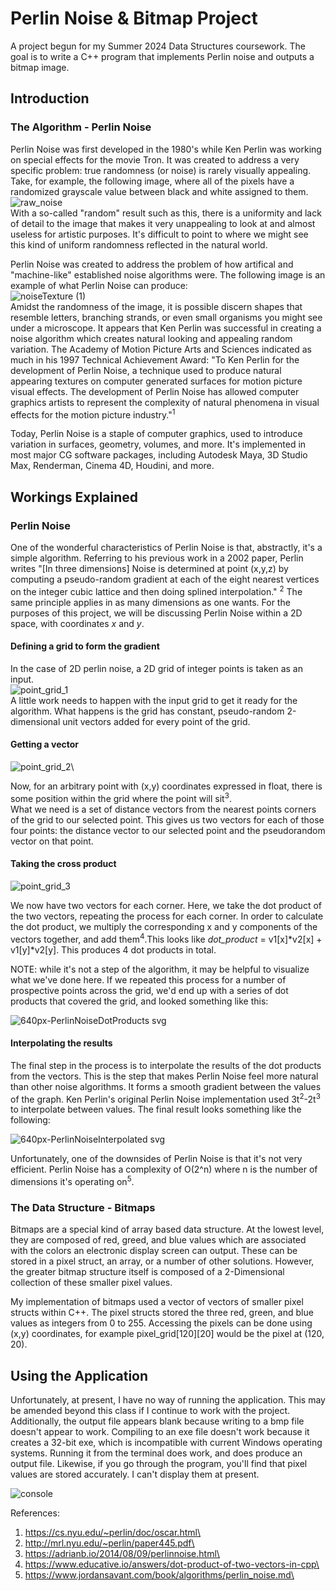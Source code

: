 # Perlin Noise & Bitmap Project
A project begun for my Summer 2024 Data Structures coursework. The goal is to write a C++ program that implements Perlin noise and outputs a bitmap image.

## Introduction
### The Algorithm - Perlin Noise
Perlin Noise was first developed in the 1980's while Ken Perlin was working on special effects for the movie Tron. It was created to address a very specific problem: true randomness (or noise) is rarely visually appealing. Take, for example, the following image, where all of the pixels have a randomized grayscale value between black and white assigned to them.
\
![raw_noise](https://github.com/user-attachments/assets/38f5f8fd-ef90-4454-a9a6-48f15d7ae142)
\
With a so-called "random" result such as this, there is a uniformity and lack of detail to the image that makes it very unappealing to look at and almost useless for artistic purposes. It's difficult to point to where we might see this kind of uniform randomness reflected in the natural world. 

Perlin Noise was created to address the problem of how artifical and "machine-like" established noise algorithms were. The following image is an example of what Perlin Noise can produce:
\
![noiseTexture (1)](https://github.com/user-attachments/assets/635af4ca-25c8-41dd-865b-5819b19ff9a4)
\
Amidst the randomness of the image, it is possible discern shapes that resemble letters, branching strands, or even small organisms you might see under a microscope. It appears that Ken Perlin was successful in creating a noise algorithm which creates natural looking and appealing random variation. The Academy of Motion Picture Arts and Sciences indicated as much in his 1997 Technical Achievement Award: "To Ken Perlin for the development of Perlin Noise, a technique used to produce natural appearing textures on computer generated surfaces for motion picture visual effects. The development of Perlin Noise has allowed computer graphics artists to represent the complexity of natural phenomena in visual effects for the motion picture industry."<sup>1</sup>

Today, Perlin Noise is a staple of computer graphics, used to introduce variation in surfaces, geometry, volumes, and more. It's implemented in most major CG software packages, including Autodesk Maya, 3D Studio Max, Renderman, Cinema 4D, Houdini, and more.


## Workings Explained
### Perlin Noise
One of the wonderful characteristics of Perlin Noise is that, abstractly, it's a simple algorithm. Referring to his previous work in a 2002 paper, Perlin writes "[In three dimensions] Noise is determined at point (x,y,z) by computing a pseudo-random gradient at each of the eight nearest vertices on the integer cubic lattice and then doing splined interpolation." <sup>2</sup> The same principle applies in as many dimensions as one wants. For the purposes of this project, we will be discussing Perlin Noise within a 2D space, with coordinates *x* and *y*.

#### Defining a grid to form the gradient
In the case of 2D perlin noise, a 2D grid of integer points is taken as an input.\
![point_grid_1](https://github.com/user-attachments/assets/2c99bb35-3121-4915-9c75-210f10aa9595)\
A little work needs to happen with the input grid to get it ready for the algorithm. What happens is the grid has constant, pseudo-random 2-dimensional unit vectors added for every point of the grid.

#### Getting a vector
![point_grid_2](https://github.com/user-attachments/assets/0d573fe0-007f-41cb-8199-c4287ef36ddc)\

Now, for an arbitrary point with (x,y) coordinates expressed in float, there is some position within the grid where the point will sit<sup>3</sup>. \
What we need is a set of distance vectors from the nearest points corners of the grid to our selected point. This gives us two vectors for each of those four points: the distance vector to our selected point and the pseudorandom vector on that point.

#### Taking the cross product
![point_grid_3](https://github.com/user-attachments/assets/c323b3b0-df2a-4396-afda-ff5bdd58229f)

We now have two vectors for each corner. Here, we take the dot product of the two vectors, repeating the process for each corner. In order to calculate the dot product, we multiply the corresponding x and y components of the vectors together, and add them<sup>4</sup>.This looks like *dot_product* = v1[x]*v2[x] + v1[y]*v2[y]. This produces 4 dot products in total. 

NOTE: while it's not a step of the algorithm, it may be helpful to visualize what we've done here. If we repeated this process for a number of prospective points across the grid, we'd end up with a series of dot products that covered the grid, and looked something like this:

![640px-PerlinNoiseDotProducts svg](https://github.com/user-attachments/assets/3c510080-ade3-496f-8fa7-9625b7a68133)

#### Interpolating the results
The final step in the process is to interpolate the results of the dot products from the vectors. This is the step that makes Perlin Noise feel more natural than other noise algorithms. It forms a smooth gradient between the values of the graph. 
Ken Perlin's original Perlin Noise implementation used 3t<sup>2</sup>-2t<sup>3</sup> to interpolate between values. The final result looks something like the following:

![640px-PerlinNoiseInterpolated svg](https://github.com/user-attachments/assets/f9c93ea5-3ecb-49b6-b848-6d61a57dfabd)

Unfortunately, one of the downsides of Perlin Noise is that it's not very efficient. Perlin Noise has a complexity of O(2^n) where n is the number of dimensions it's operating on<sup>5</sup>. 

### The Data Structure - Bitmaps
Bitmaps are a special kind of array based data structure. At the lowest level, they are composed of red, greed, and blue values which are associated with the colors an electronic display screen can output. These can be stored in a pixel struct, an array, or a number of other solutions. However, the greater bitmap structure itself is composed of a 2-Dimensional collection of these smaller pixel values. 

My implementation of bitmaps used a vector of vectors of smaller pixel structs within C++. The pixel structs stored the three red, green, and blue values as integers from 0 to 255. Accessing the pixels can be done using (x,y) coordinates, for example pixel_grid[120][20] would be the pixel at (120, 20).

## Using the Application
Unfortunately, at present, I have no way of running the application. This may be amended beyond this class if I continue to work with the project. 
Additionally, the output file appears blank because writing to a bmp file doesn't appear to work. 
Compiling to an exe file doesn't work because it creates a 32-bit exe, which is incompatible with current Windows operating systems. 
Running it from the terminal does work, and does produce an output file. Likewise, if you go through the program, you'll find that pixel values are stored accurately. I can't display them at present.

![console](https://github.com/user-attachments/assets/f202a0b8-a3ae-4d45-b1b2-7800d7dc298b)


References:
1. https://cs.nyu.edu/~perlin/doc/oscar.html\
2. http://mrl.nyu.edu/~perlin/paper445.pdf\
3. https://adrianb.io/2014/08/09/perlinnoise.html\
4. https://www.educative.io/answers/dot-product-of-two-vectors-in-cpp\
5. https://www.jordansavant.com/book/algorithms/perlin_noise.md\
